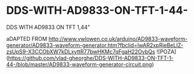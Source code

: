 # DDS-WITH-AD9833-ON-TFT-1-44-
DDS WITH AD9833 ON TFT 1,44"


aDAPTED FROM http://www.vwlowen.co.uk/arduino/AD9833-waveform-generator/AD9833-waveform-generator.htm?fbclid=IwAR2xpRjeBeLIZ-zsUpS9-X3CCObXW7kDLxyttR77bwHKMc7qFgaH22OvbQs
![POZA] (https://github.com/vlad-gheorghe/DDS-WITH-AD9833-ON-TFT-1-44-/blob/master/AD9833-waveform-generator-circuit.png)
